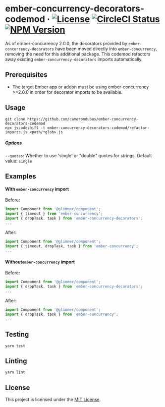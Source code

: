 # ember-concurrency-decorators-codemod &middot; [![License](https://img.shields.io/npm/l/ember-concurrency-decorators-codemod)](https://www.npmjs.com/package/ember-concurrency-decorators-codemod) [![CircleCI Status](https://circleci.com/gh/camerondubas/ember-cli-deploy-latest.svg?style=shield)](https://app.circleci.com/pipelines/github/camerondubas/ember-concurrency-decorators-codemod) [![NPM Version](https://img.shields.io/npm/v/ember-concurrency-decorators-codemod)](https://www.npmjs.com/package/ember-concurrency-decorators-codemod)
As of ember-concurrency 2.0.0, the decorators provided by `ember-concurrency-decorators`
have been moved directly into `ember-concurrency`, removing the need for this additional package.
This codemod refactors away existing `ember-concurrency-decorators` imports automatically.


## Prerequisites
- The target Ember app or addon must be using ember-concurrency >=2.0.0
in order for decorator imports to be available.

## Usage
```
git clone https://github.com/camerondubas/ember-concurrency-decorators-codemod
npx jscodeshift -t ember-concurrency-decorators-codemod/refactor-imports.js <path/*glob>.js
```

##### Options
`--quotes`: Whether to use 'single' or "double" quotes for strings. Default value: `single`


## Examples

#### With `ember-concurrency` import

Before:
```js
import Component from '@glimmer/component';
import { timeout } from 'ember-concurrency';
import { dropTask, task } from 'ember-concurrency-decorators';
...
```

After:
```js
import Component from '@glimmer/component';
import { timeout, dropTask, task } from 'ember-concurrency';
...
```

#### Without`ember-concurrency` import

Before:
```js
import Component from '@glimmer/component';
import { dropTask, task } from 'ember-concurrency-decorators';
...
```

After:
```js
import Component from '@glimmer/component';
import { dropTask, task } from 'ember-concurrency';
...
```


## Testing
```
yarn test
```

## Linting
```
yarn lint
```

## License

This project is licensed under the [MIT License](https://github.com/camerondubas/ember-concurrency-decorators-codemod/blob/6f0008a0e4f19e5c2bd187eb35db4a1fe62d0a74/LICENSE).
